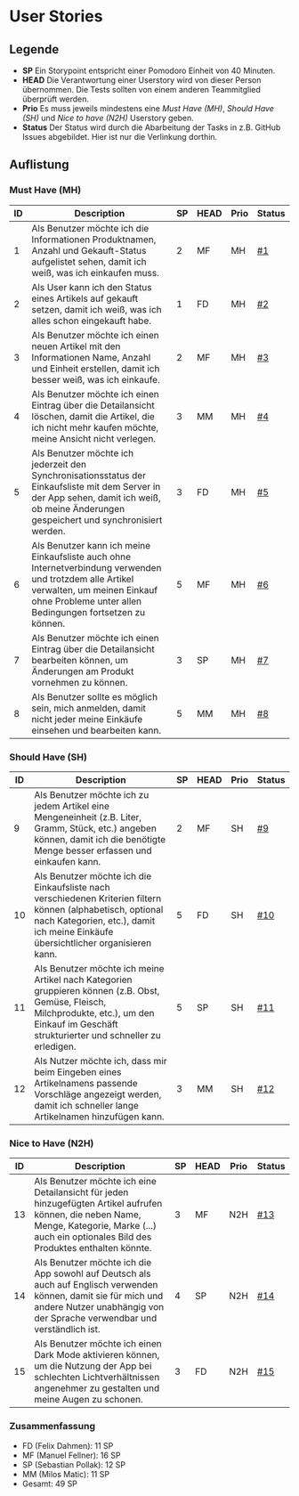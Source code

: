 # User Stories

## Legende

- **SP** Ein Storypoint entspricht einer Pomodoro Einheit von 40 Minuten.
- **HEAD** Die Verantwortung einer Userstory wird von dieser Person übernommen. Die Tests sollten von einem anderen Teammitglied
  überprüft werden.
- **Prio** Es muss jeweils mindestens eine *Must Have (MH)*, *Should Have (SH)* und *Nice to have (N2H)* Userstory geben.
- **Status** Der Status wird durch die Abarbeitung der Tasks in z.B. GitHub Issues abgebildet. Hier ist nur die Verlinkung dorthin.

## Auflistung

### Must Have (MH)

| ID  | Description                                                                                                                                                                                         | SP  | HEAD | Prio | Status                                                                                       |
| --- | --------------------------------------------------------------------------------------------------------------------------------------------------------------------------------------------------- | --- | ---- | ---- | -------------------------------------------------------------------------------------------- |
| 1   | Als Benutzer möchte ich die Informationen Produktnamen, Anzahl und Gekauft-Status aufgelistet sehen, damit ich weiß, was ich einkaufen muss.                                                        | 2   | MF   | MH   | [#1](https://github.com/TGM-HIT/syt5-gek1051-mobile-application-fmms_shoppinglist/issues/3)  |
| 2   | Als User kann ich den Status eines Artikels auf gekauft setzen, damit ich weiß, was ich alles schon eingekauft habe.                                                                                | 1   | FD   | MH   | [#2](https://github.com/TGM-HIT/syt5-gek1051-mobile-application-fmms_shoppinglist/issues/4)  |
| 3   | Als Benutzer möchte ich einen neuen Artikel mit den Informationen Name, Anzahl und Einheit erstellen, damit ich besser weiß, was ich einkaufe.                                                      | 2   | MF   | MH   | [#3](https://github.com/TGM-HIT/syt5-gek1051-mobile-application-fmms_shoppinglist/issues/5)  |
| 4   | Als Benutzer möchte ich einen Eintrag über die Detailansicht löschen, damit die Artikel, die ich nicht mehr kaufen möchte, meine Ansicht nicht verlegen.                                            | 3   | MM   | MH   | [#4](https://github.com/TGM-HIT/syt5-gek1051-mobile-application-fmms_shoppinglist/issues/6)  |
| 5   | Als Benutzer möchte ich jederzeit den Synchronisationsstatus der Einkaufsliste mit dem Server in der App sehen, damit ich weiß, ob meine Änderungen gespeichert und synchronisiert werden.          | 3   | FD   | MH   | [#5](https://github.com/TGM-HIT/syt5-gek1051-mobile-application-fmms_shoppinglist/issues/14) |
| 6   | Als Benutzer kann ich meine Einkaufsliste auch ohne Internetverbindung verwenden und trotzdem alle Artikel verwalten, um meinen Einkauf ohne Probleme unter allen Bedingungen fortsetzen zu können. | 5   | MF   | MH   | [#6](https://github.com/TGM-HIT/syt5-gek1051-mobile-application-fmms_shoppinglist/issues/16) |
| 7   | Als Benutzer möchte ich einen Eintrag über die Detailansicht bearbeiten können, um Änderungen am Produkt vornehmen zu können.                                                                       | 3   | SP   | MH   | [#7](https://github.com/TGM-HIT/syt5-gek1051-mobile-application-fmms_shoppinglist/issues/7)  |
| 8   | Als Benutzer sollte es möglich sein, mich anmelden, damit nicht jeder meine Einkäufe einsehen und bearbeiten kann.                                                                                  | 5   | MM   | MH   | [#8](https://github.com/TGM-HIT/syt5-gek1051-mobile-application-fmms_shoppinglist/issues/8)  |

### Should Have (SH)

| ID  | Description                                                                                                                                                                                       | SP  | HEAD | Prio | Status                                                                                        |
| --- | ------------------------------------------------------------------------------------------------------------------------------------------------------------------------------------------------- | --- | ---- | ---- | --------------------------------------------------------------------------------------------- |
| 9   | Als Benutzer möchte ich zu jedem Artikel eine Mengeneinheit (z.B. Liter, Gramm, Stück, etc.) angeben können, damit ich die benötigte Menge besser erfassen und einkaufen kann.                    | 2   | MF   | SH   | [#9](https://github.com/TGM-HIT/syt5-gek1051-mobile-application-fmms_shoppinglist/issues/9)   |
| 10  | Als Benutzer möchte ich die Einkaufsliste nach verschiedenen Kriterien filtern können (alphabetisch, optional nach Kategorien, etc.), damit ich meine Einkäufe übersichtlicher organisieren kann. | 5   | FD   | SH   | [#10](https://github.com/TGM-HIT/syt5-gek1051-mobile-application-fmms_shoppinglist/issues/10) |
| 11  | Als Benutzer möchte ich meine Artikel nach Kategorien gruppieren können (z.B. Obst, Gemüse, Fleisch, Milchprodukte, etc.), um den Einkauf im Geschäft strukturierter und schneller zu erledigen.  | 5   | SP   | SH   | [#11](https://github.com/TGM-HIT/syt5-gek1051-mobile-application-fmms_shoppinglist/issues/11) |
| 12  | Als Nutzer möchte ich, dass mir beim Eingeben eines Artikelnamens passende Vorschläge angezeigt werden, damit ich schneller lange Artikelnamen hinzufügen kann.                                   | 3   | MM   | SH   | [#12](https://github.com/TGM-HIT/syt5-gek1051-mobile-application-fmms_shoppinglist/issues/15) |

### Nice to Have (N2H)

| ID  | Description                                                                                                                                                                                        | SP  | HEAD | Prio | Status                                                                                        |
| --- | -------------------------------------------------------------------------------------------------------------------------------------------------------------------------------------------------- | --- | ---- | ---- | --------------------------------------------------------------------------------------------- |
| 13  | Als Benutzer möchte ich eine Detailansicht für jeden hinzugefügten Artikel aufrufen können, die neben Name, Menge, Kategorie, Marke (...) auch ein optionales Bild des Produktes enthalten könnte. | 3   | MF   | N2H  | [#13](https://github.com/TGM-HIT/syt5-gek1051-mobile-application-fmms_shoppinglist/issues/12) |
| 14  | Als Benutzer möchte ich die App sowohl auf Deutsch als auch auf Englisch verwenden können, damit sie für mich und andere Nutzer unabhängig von der Sprache verwendbar und verständlich ist.        | 4   | SP   | N2H  | [#14](https://github.com/TGM-HIT/syt5-gek1051-mobile-application-fmms_shoppinglist/issues/13) |
| 15  | Als Benutzer möchte ich einen Dark Mode aktivieren können, um die Nutzung der App bei schlechten Lichtverhältnissen angenehmer zu gestalten und meine Augen zu schonen.                            | 3   | FD   | N2H  | [#15](https://github.com/TGM-HIT/syt5-gek1051-mobile-application-fmms_shoppinglist/issues/17) |

### Zusammenfassung

- FD (Felix Dahmen): 11 SP
- MF (Manuel Fellner): 16 SP
- SP (Sebastian Pollak): 12 SP
- MM (Milos Matic): 11 SP
- Gesamt: 49 SP

